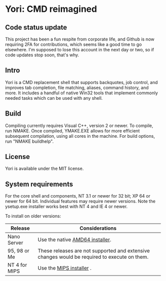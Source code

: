 # Yori: CMD reimagined

## Code status update

This project has been a fun respite from corporate life, and Github is now requiring 2FA for contributions, which seems like a good time to go elsewhere.  I'm supposed to lose this account in the next day or two, so if code updates stop soon, that's why.

## Intro

Yori is a CMD replacement shell that supports backquotes, job control, and improves tab completion, file matching, aliases, command history, and more.  It includes a handful of native Win32 tools that implement commonly needed tasks which can be used with any shell.

## Build

Compiling currently requires Visual C++, version 2 or newer.  To compile, run NMAKE.  Once compiled, YMAKE.EXE allows for more efficient subsequent compilation, using all cores in the machine.  For build options, run "NMAKE buildhelp".

## License

Yori is available under the MIT license.

## System requirements

For the core shell and components, NT 3.1 or newer for 32 bit; XP 64 or newer for 64 bit.  Individual features may require newer versions.  Note the ysetup.exe installer works best with NT 4 and IE 4 or newer.

To install on older versions:

| Release | Considerations |
|---------|----------------|
| Nano Server | Use the native [AMD64 installer](<http://www.malsmith.net/download/?obj=yori/latest-stable/amd64/ysetup.exe>). |
| 95, 98 or Me | These releases are not supported and extensive changes would be required to execute on them. |
| NT 4 for MIPS | Use the [MIPS installer](<http://www.malsmith.net/download/?obj=yori/latest-stable/mips/ysetup.exe>) . |
